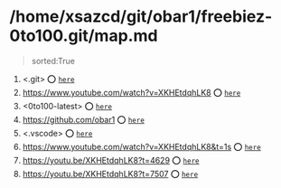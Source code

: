 
# /home/xsazcd/git/obar1/freebiez-0to100.git/map.md
> sorted:True
1. <.git> :o: [`here`](./.git/readme.md)
1. <https://www.youtube.com/watch?v=XKHEtdqhLK8> :o: [`here`](./https:§§www.youtube.com§watch?v=XKHEtdqhLK8/readme.md)
1. <0to100-latest> :o: [`here`](./0to100-latest/readme.md)
1. <https://github.com/obar1> :o: [`here`](./https:§§github.com§obar1/readme.md)
1. <.vscode> :o: [`here`](./.vscode/readme.md)
1. <https://www.youtube.com/watch?v=XKHEtdqhLK8&t=1s> :o: [`here`](./https:§§www.youtube.com§watch?v=XKHEtdqhLK8&t=1s/readme.md)
1. <https://youtu.be/XKHEtdqhLK8?t=4629> :o: [`here`](./https:§§youtu.be§XKHEtdqhLK8?t=4629/readme.md)
1. <https://youtu.be/XKHEtdqhLK8?t=7507> :o: [`here`](./https:§§youtu.be§XKHEtdqhLK8?t=7507/readme.md)
        